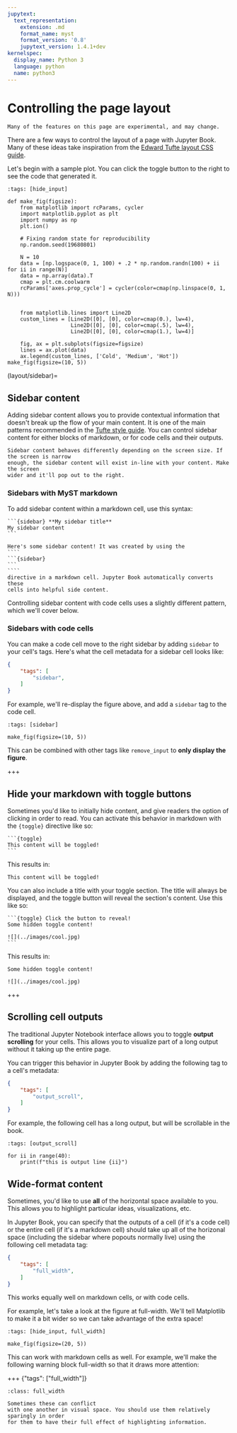 ```yaml
---
jupytext:
  text_representation:
    extension: .md
    format_name: myst
    format_version: '0.8'
    jupytext_version: 1.4.1+dev
kernelspec:
  display_name: Python 3
  language: python
  name: python3
---
```


# Controlling the page layout

```{warning}
Many of the features on this page are experimental, and may change.
```

There are a few ways to control the layout of a page with Jupyter Book. Many of these
ideas take inspiration from the [Edward Tufte layout CSS guide](https://edwardtufte.github.io/tufte-css/).

Let's begin with a sample plot. You can click the toggle button to the right
to see the code that generated it.

```{code-cell} ipython3
:tags: [hide_input]

def make_fig(figsize):
    from matplotlib import rcParams, cycler
    import matplotlib.pyplot as plt
    import numpy as np
    plt.ion()

    # Fixing random state for reproducibility
    np.random.seed(19680801)

    N = 10
    data = [np.logspace(0, 1, 100) + .2 * np.random.randn(100) + ii for ii in range(N)]
    data = np.array(data).T
    cmap = plt.cm.coolwarm
    rcParams['axes.prop_cycle'] = cycler(color=cmap(np.linspace(0, 1, N)))


    from matplotlib.lines import Line2D
    custom_lines = [Line2D([0], [0], color=cmap(0.), lw=4),
                    Line2D([0], [0], color=cmap(.5), lw=4),
                    Line2D([0], [0], color=cmap(1.), lw=4)]

    fig, ax = plt.subplots(figsize=figsize)
    lines = ax.plot(data)
    ax.legend(custom_lines, ['Cold', 'Medium', 'Hot'])
make_fig(figsize=(10, 5))
```

(layout/sidebar)=
## Sidebar content

Adding sidebar content allows you to provide contextual information that doesn't break
up the flow of your main content. It is one of the main patterns recommended in the
[Tufte style guide](https://edwardtufte.github.io/tufte-css/). You can control
sidebar content for either blocks of markdown, or for code cells and their outputs.

```{note}
Sidebar content behaves differently depending on the screen size. If the screen is narrow
enough, the sidebar content will exist in-line with your content. Make the screen
wider and it'll pop out to the right.
```

### Sidebars with MyST markdown

To add sidebar content within a markdown cell, use this syntax:

````
```{sidebar} **My sidebar title**
My sidebar content
```
````

`````{sidebar} **For example**
Here's some sidebar content! It was created by using the
````
```{sidebar}
```
````
directive in a markdown cell. Jupyter Book automatically converts these
cells into helpful side content.
`````

Controlling sidebar content with code cells uses a slightly different pattern,
which we'll cover below.

### Sidebars with code cells

You can make a code cell move to the right sidebar by adding `sidebar` to your
cell's tags. Here's what the cell metadata for a sidebar cell looks like:

```json
{
    "tags": [
        "sidebar",
    ]
}
```

For example, we'll re-display the figure above, and add a `sidebar` tag to the code cell.

```{code-cell} ipython3
:tags: [sidebar]

make_fig(figsize=(10, 5))
```

This can be combined with other tags like `remove_input` to **only display the figure**.

+++

## Hide your markdown with toggle buttons

Sometimes you'd like to initially hide content, and give readers the option
of clicking in order to read. You can activate this behavior in markdown with the `{toggle}`
directive like so:

````
```{toggle}
This content will be toggled!
```
````

This results in:

```{toggle}
This content will be toggled!
```

You can also include a title with your toggle section. The title will always be displayed,
and the toggle button will reveal the section's content. Use this like so:

````
```{toggle} Click the button to reveal!
Some hidden toggle content!

![](../images/cool.jpg)
```
````

This results in:

```{toggle} Click the button to reveal!
Some hidden toggle content!

![](../images/cool.jpg)
```

+++

## Scrolling cell outputs

The traditional Jupyter Notebook interface allows you to toggle **output scrolling**
for your cells. This allows you to visualize part of a long output without it taking up
the entire page.

You can trigger this behavior in Jupyter Book by adding the following
tag to a cell's metadata:


```json
{
    "tags": [
        "output_scroll",
    ]
}
```

For example, the following cell has a long output, but will be scrollable in the book.

```{code-cell} ipython3
:tags: [output_scroll]

for ii in range(40):
    print(f"this is output line {ii}")
```

## Wide-format content

Sometimes, you'd like to use **all** of the horizontal space available to you. This allows
you to highlight particular ideas, visualizations, etc.

In Jupyter Book, you can specify that the outputs of a cell (if it's a code cell) or the entire
cell (if it's a markdown cell) should take up all of
the horizonal space (including the sidebar where popouts normally live) using the
following cell metadata tag:

```json
{
    "tags": [
        "full_width",
    ]
}
```

This works equally well on markdown cells, or with code cells.

For example, let's take a look at the figure at full-width. We'll tell Matplotlib
to make it a bit wider so we can take advantage of the extra space!

```{code-cell} ipython3
:tags: [hide_input, full_width]

make_fig(figsize=(20, 5))
```

This can work with markdown cells as well. For example, we'll make the following warning block full-width so that
it draws more attention:

+++ {"tags": ["full_width"]}

```{admonition} **Be careful about mixing popouts and full-width content**.
:class: full_width

Sometimes these can conflict
with one another in visual space. You should use them relatively sparingly in order
for them to have their full effect of highlighting information.
```
